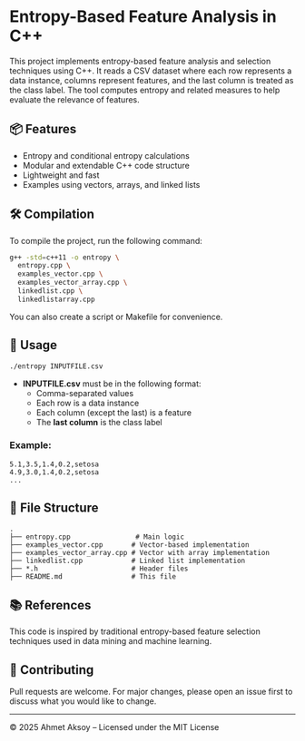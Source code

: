 # Entropy-Based Feature Analysis in C++

This project implements entropy-based feature analysis and selection techniques using C++. It reads a CSV dataset where each row represents a data instance, columns represent features, and the last column is treated as the class label. The tool computes entropy and related measures to help evaluate the relevance of features.

## 📦 Features

- Entropy and conditional entropy calculations
- Modular and extendable C++ code structure
- Lightweight and fast
- Examples using vectors, arrays, and linked lists

## 🛠️ Compilation

To compile the project, run the following command:

```bash
g++ -std=c++11 -o entropy \
  entropy.cpp \
  examples_vector.cpp \
  examples_vector_array.cpp \
  linkedlist.cpp \
  linkedlistarray.cpp
```

You can also create a script or Makefile for convenience.

## 🚀 Usage

```bash
./entropy INPUTFILE.csv
```

- **INPUTFILE.csv** must be in the following format:
  - Comma-separated values
  - Each row is a data instance
  - Each column (except the last) is a feature
  - The **last column** is the class label

### Example:

```csv
5.1,3.5,1.4,0.2,setosa
4.9,3.0,1.4,0.2,setosa
...
```

## 📂 File Structure

```
.
├── entropy.cpp                # Main logic
├── examples_vector.cpp       # Vector-based implementation
├── examples_vector_array.cpp # Vector with array implementation
├── linkedlist.cpp            # Linked list implementation
├── *.h                       # Header files
├── README.md                 # This file
```

## 📚 References

This code is inspired by traditional entropy-based feature selection techniques used in data mining and machine learning.

## 🤝 Contributing

Pull requests are welcome. For major changes, please open an issue first to discuss what you would like to change.

---

© 2025 Ahmet Aksoy – Licensed under the MIT License
